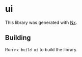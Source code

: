 # ui

This library was generated with [Nx](https://nx.dev).

## Building

Run `nx build ui` to build the library.
